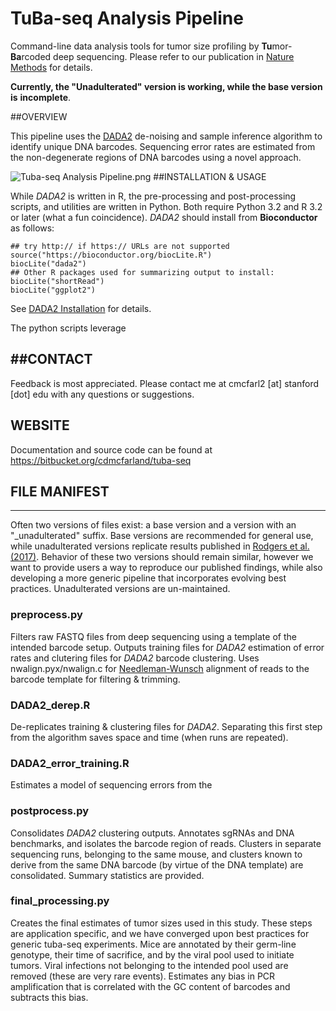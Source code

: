 # TuBa-seq Analysis Pipeline #

Command-line data analysis tools for tumor size profiling by **Tu**mor-**Ba**rcoded deep sequencing. Please refer to our publication in [Nature Methods](http://www.nature.com/nmeth/index.html) for details. 

**Currently, the "Unadulterated" version is working, while the base version is** __**incomplete**__.

##OVERVIEW

This pipeline uses the [DADA2](https://github.com/benjjneb/dada2) de-noising and sample inference algorithm to identify unique DNA barcodes. Sequencing error rates are estimated from the non-degenerate regions of DNA barcodes using a novel approach. 

![Tuba-seq Analysis Pipeline.png](https://bitbucket.org/repo/Mjxqa5/images/12810822-Tuba-seq%20Analysis%20Pipeline.png)
##INSTALLATION & USAGE

While *DADA2* is written in R, the pre-processing and post-processing scripts, and utilities are written in Python. Both require Python 3.2 and R 3.2 or later (what a fun coincidence). _DADA2_ should install from **Bioconductor** as follows: 

```
## try http:// if https:// URLs are not supported
source("https://bioconductor.org/biocLite.R")
biocLite("dada2")
## Other R packages used for summarizing output to install:
biocLite("shortRead")
biocLite("ggplot2")
```
See [DADA2 Installation](https://benjjneb.github.io/dada2/dada-installation.html) for details. 

The python scripts leverage 

##CONTACT
---------
Feedback is most appreciated. Please contact me at cmcfarl2 [at] stanford [dot] edu with any questions or suggestions. 

WEBSITE
-------
Documentation and source code can be found at https://bitbucket.org/cdmcfarland/tuba-seq

## FILE MANIFEST
----------------
    
Often two versions of files exist: a base version and a version with an "_unadulterated" suffix. Base versions are recommended for general use, while unadulterated versions replicate results published in [Rodgers et al. (2017)](http://www.nature.com/nmeth/index.html). Behavior of these two versions should remain similar, however we want to provide users a way to reproduce our published findings, while also developing a more generic pipeline that incorporates evolving best practices. Unadulterated versions are un-maintained. 

### preprocess.py

Filters raw FASTQ files from deep sequencing using a template of the intended barcode setup. Outputs training files for *DADA2* estimation of error rates and clutering files for *DADA2* barcode clustering. Uses nwalign.pyx/nwalign.c for [Needleman-Wunsch](https://en.wikipedia.org/wiki/Needleman%E2%80%93Wunsch_algorithm) alignment of reads to the barcode template for filtering & trimming. 


### DADA2_derep.R

De-replicates training & clustering files for *DADA2*. Separating this first step from the algorithm saves space and time (when runs are repeated). 

### DADA2_error_training.R

Estimates a model of sequencing errors from the 

### postprocess.py

Consolidates *DADA2* clustering outputs. Annotates sgRNAs and DNA benchmarks, and isolates the barcode region of reads. Clusters in separate sequencing runs, belonging to the same mouse, and clusters known to derive from the same DNA barcode (by virtue of the DNA template) are consolidated. Summary statistics are provided. 

### final_processing.py

Creates the final estimates of tumor sizes used in this study. These steps are application specific, and we have converged upon best practices for generic tuba-seq experiments. Mice are annotated by their germ-line genotype, their time of sacrifice, and by the viral pool used to initiate tumors. Viral infections not belonging to the intended pool used are removed (these are very rare events). Estimates any bias in PCR amplification that is correlated with the GC content of barcodes and subtracts this bias.